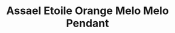---
title: Assael Etoile Orange Melo Melo Pendant
description: |
  Assael Melo Melo Natural Saltwater Pearl enclosed in a removable Diamond Cage. The Melo Melo Pearl comes from a marine sea snail, which is found in the waters of the South China Sea.
specs: |
  Melo Melo Pearl, 23.8 x 23.3 x 23.1mm, 95.58 ctw. Hand set in 18K Rose Gold and Diamond Pave Bezel Enclosure.
images:
  - image_path: /uploads/assael-etoile-orange-melo-melo-pendant.jpg
_category:
order_number: 30
categories:
  - necklaces
---